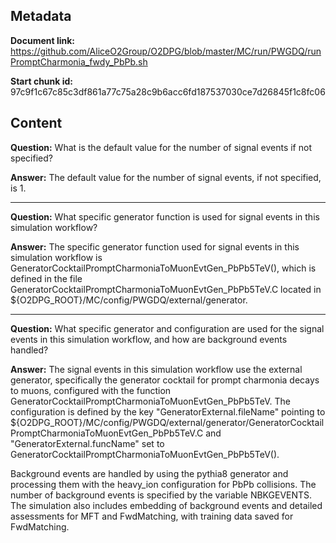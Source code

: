 ## Metadata

**Document link:** https://github.com/AliceO2Group/O2DPG/blob/master/MC/run/PWGDQ/runPromptCharmonia_fwdy_PbPb.sh

**Start chunk id:** 97c9f1c67c85c3df861a77c75a28c9b6acc6fd187537030ce7d26845f1c8fc06

## Content

**Question:** What is the default value for the number of signal events if not specified?

**Answer:** The default value for the number of signal events, if not specified, is 1.

---

**Question:** What specific generator function is used for signal events in this simulation workflow?

**Answer:** The specific generator function used for signal events in this simulation workflow is GeneratorCocktailPromptCharmoniaToMuonEvtGen_PbPb5TeV(), which is defined in the file GeneratorCocktailPromptCharmoniaToMuonEvtGen_PbPb5TeV.C located in ${O2DPG_ROOT}/MC/config/PWGDQ/external/generator.

---

**Question:** What specific generator and configuration are used for the signal events in this simulation workflow, and how are background events handled?

**Answer:** The signal events in this simulation workflow use the external generator, specifically the generator cocktail for prompt charmonia decays to muons, configured with the function GeneratorCocktailPromptCharmoniaToMuonEvtGen_PbPb5TeV. The configuration is defined by the key "GeneratorExternal.fileName" pointing to ${O2DPG_ROOT}/MC/config/PWGDQ/external/generator/GeneratorCocktailPromptCharmoniaToMuonEvtGen_PbPb5TeV.C and "GeneratorExternal.funcName" set to GeneratorCocktailPromptCharmoniaToMuonEvtGen_PbPb5TeV().

Background events are handled by using the pythia8 generator and processing them with the heavy_ion configuration for PbPb collisions. The number of background events is specified by the variable NBKGEVENTS. The simulation also includes embedding of background events and detailed assessments for MFT and FwdMatching, with training data saved for FwdMatching.